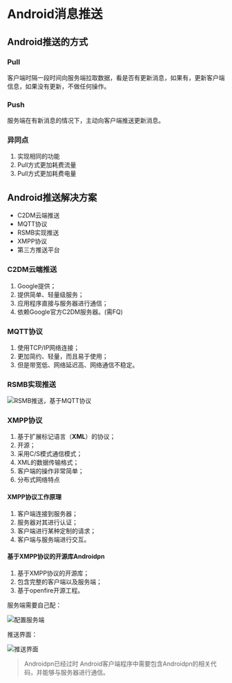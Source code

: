 # Android消息推送

## Android推送的方式

### Pull
客户端时隔一段时间向服务端拉取数据，看是否有更新消息，如果有，更新客户端信息，如果没有更新，不做任何操作。



### Push
服务端在有新消息的情况下，主动向客户端推送更新消息。


### 异同点

1. 实现相同的功能
2. Pull方式更加耗费流量
3. Pull方式更加耗费电量



## Android推送解决方案

- C2DM云端推送
- MQTT协议
- RSMB实现推送
- XMPP协议
- 第三方推送平台



### C2DM云端推送

1. Google提供；
2. 提供简单、轻量级服务；
3. 应用程序直接与服务器进行通信；
4. 依赖Google官方C2DM服务器。(需FQ)


### MQTT协议

1. 使用TCP/IP网络连接；
2. 更加简约、轻量，而且易于使用；
3. 但是带宽低、网络延迟高、网络通信不稳定。


### RSMB实现推送
![RSMB推送，基于MQTT协议](http://www.maiziedu.com/uploads/new_img/kV2gsNqYfR1637X2u7.png)


### XMPP协议

1. 基于扩展标记语言（**XML**）的协议；
2. 开源；
3. 采用C/S模式通信模式；
4. XML的数据传输格式；
5. 客户端的操作非常简单；
6. 分布式网络特点

#### XMPP协议工作原理

1. 客户端连接到服务器；
2. 服务器对其进行认证；
3. 客户端进行某种定制的请求；
4. 客户端与服务端进行交互。

#### 基于XMPP协议的开源库Androidpn

1. 基于XMPP协议的开源库；
2. 包含完整的客户端以及服务端；
3. 基于openfire开源工程。

服务端需要自己配：

![配置服务端](http://www.maiziedu.com/uploads/new_img/NxCtMdWMA4kfqFUBrm.png)


推送界面：  

![推送界面](http://www.maiziedu.com/uploads/new_img/87tIPP6FZfNOztC8Vy.png)

> Androidpn已经过时
> Android客户端程序中需要包含Androidpn的相关代码，并能够与服务器进行通信。







